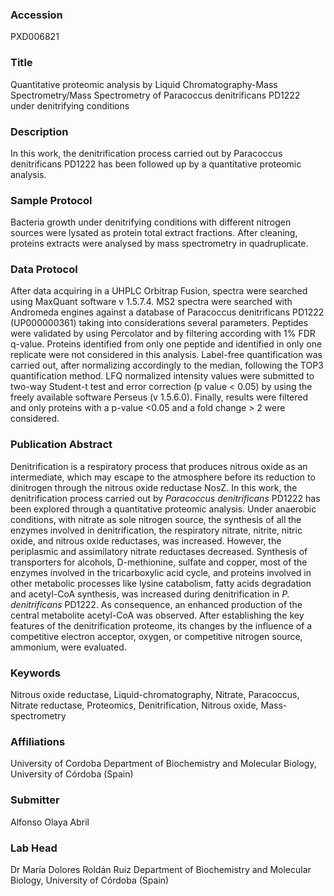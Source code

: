 ### Accession
PXD006821

### Title
Quantitative proteomic analysis by Liquid Chromatography-Mass Spectrometry/Mass Spectrometry of Paracoccus denitrificans PD1222 under denitrifying conditions

### Description
In this work, the denitrification process carried out by Paracoccus denitrificans PD1222 has been followed up by a quantitative proteomic analysis.

### Sample Protocol
Bacteria growth under denitrifying conditions with different nitrogen sources were lysated as protein total extract fractions. After cleaning, proteins extracts were analysed by mass spectrometry in quadruplicate.

### Data Protocol
After data acquiring in a UHPLC Orbitrap Fusion, spectra were searched using MaxQuant software v 1.5.7.4. MS2 spectra were searched with Andromeda engines against a database of Paracoccus denitrificans PD1222 (UP000000361) taking into considerations several parameters. Peptides were validated by using Percolator and by filtering according with 1% FDR q-value. Proteins identified from only one peptide and identified in only one replicate were not considered in this analysis. Label-free quantification was carried out, after normalizing accordingly to the median, following the TOP3 quantification method. LFQ normalized intensity values were submitted to two-way Student-t test and error correction (p value < 0.05) by using the freely available software Perseus (v 1.5.6.0). Finally, results were filtered and only proteins with a p-value <0.05 and a fold change > 2 were considered.

### Publication Abstract
Denitrification is a respiratory process that produces nitrous oxide as an intermediate, which may escape to the atmosphere before its reduction to dinitrogen through the nitrous oxide reductase NosZ. In this work, the denitrification process carried out by <i>Paracoccus denitrificans</i> PD1222 has been explored through a quantitative proteomic analysis. Under anaerobic conditions, with nitrate as sole nitrogen source, the synthesis of all the enzymes involved in denitrification, the respiratory nitrate, nitrite, nitric oxide, and nitrous oxide reductases, was increased. However, the periplasmic and assimilatory nitrate reductases decreased. Synthesis of transporters for alcohols, D-methionine, sulfate and copper, most of the enzymes involved in the tricarboxylic acid cycle, and proteins involved in other metabolic processes like lysine catabolism, fatty acids degradation and acetyl-CoA synthesis, was increased during denitrification in <i>P. denitrificans</i> PD1222. As consequence, an enhanced production of the central metabolite acetyl-CoA was observed. After establishing the key features of the denitrification proteome, its changes by the influence of a competitive electron acceptor, oxygen, or competitive nitrogen source, ammonium, were evaluated.

### Keywords
Nitrous oxide reductase, Liquid-chromatography, Nitrate, Paracoccus, Nitrate reductase, Proteomics, Denitrification, Nitrous oxide, Mass-spectrometry

### Affiliations
University of Cordoba
Department of Biochemistry and Molecular Biology, University of Córdoba (Spain)

### Submitter
Alfonso Olaya Abril

### Lab Head
Dr María Dolores Roldán Ruiz
Department of Biochemistry and Molecular Biology, University of Córdoba (Spain)


